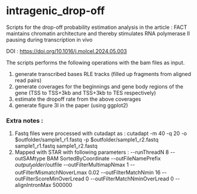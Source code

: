 # intragenic_drop-off
Scripts for the drop-off probability estimation analysis in the article : FACT maintains chromatin architecture and thereby stimulates RNA polymerase II pausing during transcription in vivo

DOI : https://doi.org/10.1016/j.molcel.2024.05.003

The scripts performs the following operations with the bam files as input.

1. generate transcribed bases RLE tracks (filled up fragments from aligned read pairs)
2. generate coverages for the beginnings and gene body regions of the gene (TSS to TSS+3kb and TSS+3kb to TES respectively)
3. estimate the dropoff rate from the above coverages
4. generate figure 3I in the paper (using ggplot2)


### Extra notes :
1. Fastq files were processed with cutadapt as :
    cutadapt -m 40 -q 20 -o $outfolder/sample1_r1.fastq -p $outfolder/sample1_r2.fastq sample1_r1.fastq sample1_r2.fastq
2. Mapped with STAR with following parameters :
    --runThreadN 8 --outSAMtype BAM SortedByCoordinate --outFileNamePrefix $output_folder/$outfile --outFilterMultimapNmax 1 --outFilterMismatchNoverLmax 0.02 --outFilterMatchNmin 16 --outFilterScoreMinOverLread 0 --outFilterMatchNminOverLread 0 --alignIntronMax 500000
